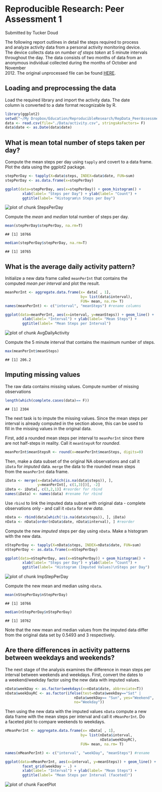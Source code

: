 # Reproducible Research: Peer Assessment 1
Submitted by Tucker Doud

The following report outlines in detail the steps required to process  
and analyze activity data from a personal activity monitoring device.  
The device collects data on _number of steps taken_ at 5 minute intervals  
throughout the day. The data consists of two months of data from an  
anonymous individual collected during the months of October and November  
2012. The original unprocessed file can be found [HERE](https://github.com/jtdoud/RepData_PeerAssessment1/tree/master/Data).

## Loading and preprocessing the data
Load the required library and import the activity data. The date  
column is converted to a date format recognizable by R.


```r
library(ggplot2)
setwd("~/My Dropbox/Education/ReproducibleResearch/RepData_PeerAssessment1")
data <- read.csv(file="./Data/activity.csv", stringsAsFactors= F)
data$date <- as.Date(data$date)
```

## What is mean total number of steps taken per day?
Compute the mean steps per day using `tapply` and covert to a data frame.  
Plot the data using the ggplot2 package.


```r
stepPerDay <- tapply(X=data$steps, INDEX=data$date, FUN=sum)
stepPerDay <- as.data.frame(x=stepPerDay)           

ggplot(data=stepPerDay, aes(x=stepPerDay)) + geom_histogram() + 
        xlab(label= "Steps per Day") + ylab(label= "Count") +
        ggtitle(label= "Histogram\n Steps per Day")
```

![plot of chunk StepsPerDay](figure/StepsPerDay.png) 

Compute the *mean* and *median* total number of steps per day.

```r
mean(stepPerDay$stepPerDay, na.rm=T)
```

```
## [1] 10766
```

```r
median(stepPerDay$stepPerDay, na.rm=T)
```

```
## [1] 10765
```

## What is the average daily activity pattern?
Initialize a new data frame called `meanPerInt` that contains the  
computed _mean per interval_ and plot the result.


```r
meanPerInt <- aggregate.data.frame(x= data[ , 1], 
                                   by= list(data$interval), 
                                   FUN= mean, na.rm= T)
names(meanPerInt) <- c("interval", "meanSteps") #rename columns

ggplot(data=meanPerInt, aes(x=interval, y=meanSteps)) + geom_line() +
        xlab(label= "Interval") + ylab(label= "Mean Steps") +
        ggtitle(label= "Mean Steps per Interval")
```

![plot of chunk AvgDailyActivity](figure/AvgDailyActivity.png) 

Compute the 5 minute interval that contains the maximum number of steps.

```r
max(meanPerInt$meanSteps)
```

```
## [1] 206.2
```

## Imputing missing values
The raw data contains missing values. Compute number of missing  
observations

```r
length(which(complete.cases(data)== F))
```

```
## [1] 2304
```

The next task is to impute the missing values. Since the mean steps per  
interval is already computed in the section above, this can be used to  
fill in the missing values in the original data.

First, add a rounded mean steps per interval to `meanPerInt` since there  
are not half-steps in reality. Call it `meanStepsR` for _rounded_.

```r
meanPerInt$meanStepsR <- round(x=meanPerInt$meanSteps, digits=0)
```

Then, make a data subset of the original NA observations and call it  
`iData` for _imputed_ data. `merge` the data to the rounded mean steps  
from the `meanPerInt` data frame.

```r
iData <- merge(x=data[which(is.na(data$steps)), ], 
               y=meanPerInt[, c(1,3)])[, -2]
iData <- iData[, c(3,2,1)] #reorder for rbind
names(iData) <- names(data) #rename for rbind
```

Use `rbind` to link the imputed data subset with original data - complete  
observations only - and call it `nData` for _new data_.

```r
nData <- rbind(data[which(!is.na(data$steps)), ], iData)
nData <- nData[order(nData$date, nData$interval), ] #reorder
```

Compute the new _imputed_ steps per day using `nData`. Make a histogram  
with the new data.

```r
nStepPerDay <- tapply(X=nData$steps, INDEX=nData$date, FUN=sum)
nStepPerDay <- as.data.frame(x=nStepPerDay) 

ggplot(data=nStepPerDay, aes(x=nStepPerDay)) + geom_histogram() + 
        xlab(label= "Steps per Day") + ylab(label= "Count") +
        ggtitle(label= "Histogram (Imputed Values)\nSteps per Day")
```

![plot of chunk ImpStepPerDay](figure/ImpStepPerDay.png) 

Compute the new mean and median using `nData`.

```r
mean(nStepPerDay$nStepPerDay)
```

```
## [1] 10766
```

```r
median(nStepPerDay$nStepPerDay)
```

```
## [1] 10762
```

Note that the new mean and median values from the imputed data differ  
from the original data set by 0.5493 and 3 respectively.

## Are there differences in activity patterns between weekdays and weekends?
The next stage of the analysis examines the difference in mean steps per  
interval between weekends and weekdays. First, convert the dates to  
a weekend/weekday factor using the new data with imputed values.


```r
nData$weekDay <- as.factor(weekdays(x=nData$date, abbreviate=T))
nData$weekDayRC <- as.factor(ifelse(test=nData$weekDay=="Sat" | 
                                nData$weekDay== "Sun", yes="Weekend", 
                                no="Weekday"))
```

Then using the new data with the imputed values `nData` compute a new  
data frame with the mean steps per interval and call it `nMeanPerInt`. Do  
a faceted plot to compare weekends to weekdays.


```r
nMeanPerInt <- aggregate.data.frame(x= nData[ , 1], 
                                   by= list(nData$interval,
                                            nData$weekDayRC), 
                                   FUN= mean, na.rm= T)

names(nMeanPerInt) <- c("interval", "weekDay", "meanSteps") #rename

ggplot(data=nMeanPerInt, aes(x=interval, y=meanSteps)) + geom_line() +
        facet_grid(weekDay ~ .) +
        xlab(label= "Interval") + ylab(label= "Mean Steps") +
        ggtitle(label= "Mean Steps per Interval (faceted)")
```

![plot of chunk FacetPlot](figure/FacetPlot.png) 
